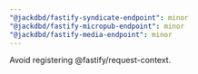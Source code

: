 ```yaml
---
"@jackdbd/fastify-syndicate-endpoint": minor
"@jackdbd/fastify-micropub-endpoint": minor
"@jackdbd/fastify-media-endpoint": minor
---
```


Avoid registering @fastify/request-context.
